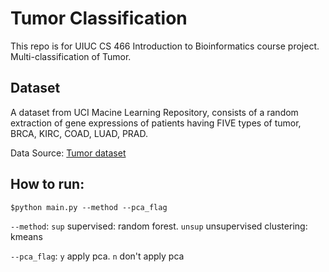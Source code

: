 # Tumor Classification
This repo is for UIUC CS 466 Introduction to Bioinformatics course project. Multi-classification of Tumor.

## Dataset
A dataset from UCI Macine Learning Repository, consists of a random extraction of gene expressions of patients having FIVE types of tumor, BRCA, KIRC, COAD, LUAD, PRAD.

Data Source: [Tumor dataset](https://archive.ics.uci.edu/ml/datasets/primary+tumor)


## How to run:
```
$python main.py --method --pca_flag
```

`--method`: `sup` supervised: random forest. `unsup` unsupervised clustering: kmeans


`--pca_flag`: `y` apply pca. `n` don't apply pca
